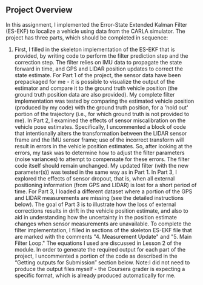 ## Project Overview
In this assignment, I implemented the Error-State Extended Kalman Filter (ES-EKF) to localize a vehicle using data from the CARLA simulator. The project has three parts, which should be completed in sequence:

1) First, I filled in the skeleton implementation of the ES-EKF that is provided, by writing code to perform the filter prediction step and the correction step. The filter relies on IMU data to propagate the state forward in time, and GPS and LIDAR position updates to correct the state estimate. For Part 1 of the project, the sensor data have been prepackaged for me - it is possible to visualize the output of the estimator and compare it to the ground truth vehicle position (the ground truth position data are also provided). My complete filter implementation was tested by comparing the estimated vehicle position (produced by my code) with the ground truth position, for a 'hold out' portion of the trajectory (i.e., for which ground truth is not provided to me).
In Part 2, I examined the effects of sensor miscalibration on the vehicle pose estimates. Specifically, I uncommented a block of code that intentionally alters the transformation between the LIDAR sensor frame and the IMU sensor frame; use of the incorrect transform will result in errors in the vehicle position estimates. So, after looking at the errors, my task was to determine how to adjust the filter parameters (noise variances) to attempt to compensate for these errors. The filter code itself should remain unchanged. My updated filter (with the new parameter(s)) was tested in the same way as in Part 1.
In Part 3, I explored the effects of sensor dropout, that is, when all external positioning information (from GPS and LIDAR) is lost for a short period of time. For Part 3, I loaded a different dataset where a portion of the GPS and LIDAR measurements are missing (see the detailed instructions below). The goal of Part 3 is to illustrate how the loss of external corrections results in drift in the vehicle position estimate, and also to aid in understanding how the uncertainty in the position estimate changes when sensor measurements are unavailable.
To complete the filter implementation, I filled in sections of the skeleton ES-EKF file that are marked with the comments "4. Measurement Update" and "5. Main Filter Loop." The equations I used are discussed in Lesson 2 of the module. In order to generate the required output for each part of the project, I uncommented a portion of the code as described in the “Getting outputs for Submission” section below. Note:I did not need to produce the output files myself - the Coursera grader is expecting a specific format, which is already produced automatically for me.